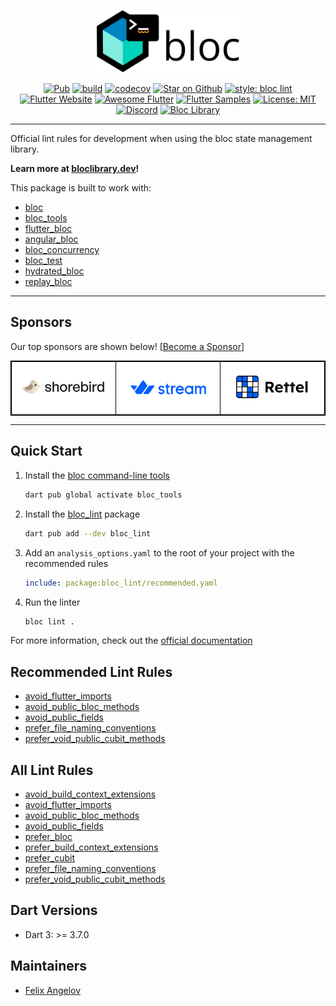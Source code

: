 <p align="center">
<img src="https://raw.githubusercontent.com/felangel/bloc/master/assets/logos/bloc_lint.png" height="100" alt="Bloc" />
</p>

<p align="center">
<a href="https://pub.dev/packages/bloc_lint"><img src="https://img.shields.io/pub/v/bloc_lint.svg" alt="Pub"></a>
<a href="https://github.com/felangel/bloc/actions"><img src="https://github.com/felangel/bloc/actions/workflows/main.yaml/badge.svg" alt="build"></a>
<a href="https://codecov.io/gh/felangel/bloc"><img src="https://codecov.io/gh/felangel/Bloc/branch/master/graph/badge.svg" alt="codecov"></a>
<a href="https://github.com/felangel/bloc"><img src="https://img.shields.io/github/stars/felangel/bloc.svg?style=flat&logo=github&colorB=deeppink&label=stars" alt="Star on Github"></a>
<a href="https://pub.dev/packages/bloc_lint"><img src="https://img.shields.io/badge/style-bloc_lint-20FFE4.svg" alt="style: bloc lint"></a>
<a href="https://flutter.dev/docs/development/data-and-backend/state-mgmt/options#bloc--rx"><img src="https://img.shields.io/badge/flutter-website-deepskyblue.svg" alt="Flutter Website"></a>
<a href="https://github.com/Solido/awesome-flutter#standard"><img src="https://img.shields.io/badge/awesome-flutter-blue.svg?longCache=true" alt="Awesome Flutter"></a>
<a href="https://fluttersamples.com"><img src="https://img.shields.io/badge/flutter-samples-teal.svg?longCache=true" alt="Flutter Samples"></a>
<a href="https://opensource.org/licenses/MIT"><img src="https://img.shields.io/badge/license-MIT-purple.svg" alt="License: MIT"></a>
<a href="https://discord.gg/bloc"><img src="https://img.shields.io/discord/649708778631200778.svg?logo=discord&color=blue" alt="Discord"></a>
<a href="https://github.com/felangel/bloc"><img src="https://tinyurl.com/bloc-library" alt="Bloc Library"></a>
</p>

---

Official lint rules for development when using the bloc state management library.

**Learn more at [bloclibrary.dev](https://bloclibrary.dev)!**

This package is built to work with:

- [bloc](https://pub.dev/packages/bloc)
- [bloc_tools](https://pub.dev/packages/bloc_tools)
- [flutter_bloc](https://pub.dev/packages/flutter_bloc)
- [angular_bloc](https://pub.dev/packages/angular_bloc)
- [bloc_concurrency](https://pub.dev/packages/bloc_concurrency)
- [bloc_test](https://pub.dev/packages/bloc_test)
- [hydrated_bloc](https://pub.dev/packages/hydrated_bloc)
- [replay_bloc](https://pub.dev/packages/replay_bloc)

---

## Sponsors

Our top sponsors are shown below! [[Become a Sponsor](https://github.com/sponsors/felangel)]

<table style="background-color: white; border: 1px solid black">
    <tbody>
        <tr>
            <td align="center" style="border: 1px solid black">
                <a href="https://shorebird.dev"><img src="https://raw.githubusercontent.com/felangel/bloc/master/assets/sponsors/shorebird.png" width="225"/></a>
            </td>            
            <td align="center" style="border: 1px solid black">
                <a href="https://getstream.io/chat/flutter/tutorial/?utm_source=Github&utm_medium=Github_Repo_Content_Ad&utm_content=Developer&utm_campaign=Github_Jan2022_FlutterChat&utm_term=bloc"><img src="https://raw.githubusercontent.com/felangel/bloc/master/assets/sponsors/stream.png" width="225"/></a>
            </td>
            <td align="center" style="border: 1px solid black">
                <a href="https://rettelgame.com/"><img src="https://raw.githubusercontent.com/felangel/bloc/master/assets/sponsors/rettel.png" width="225"/></a>
            </td>
        </tr>
    </tbody>
</table>

---

## Quick Start

1. Install the [bloc command-line tools](https://pub.dev/packages/bloc_tools)

   ```sh
   dart pub global activate bloc_tools
   ```

2. Install the [bloc_lint](https://pub.dev/packages/bloc_lint) package

   ```sh
   dart pub add --dev bloc_lint
   ```

3. Add an `analysis_options.yaml` to the root of your project with the
   recommended rules

   ```yaml
   include: package:bloc_lint/recommended.yaml
   ```

4. Run the linter

   ```sh
   bloc lint .
   ```

For more information, check out the [official documentation](https://bloclibrary.dev/lint)

## Recommended Lint Rules

- [avoid_flutter_imports](https://bloclibrary.dev/lint-rules/avoid_flutter_imports)
- [avoid_public_bloc_methods](https://bloclibrary.dev/lint-rules/avoid_public_bloc_methods)
- [avoid_public_fields](https://bloclibrary.dev/lint-rules/avoid_public_fields)
- [prefer_file_naming_conventions](https://bloclibrary.dev/lint-rules/prefer_file_naming_conventions)
- [prefer_void_public_cubit_methods](https://bloclibrary.dev/lint-rules/prefer_void_public_cubit_methods)

## All Lint Rules

- [avoid_build_context_extensions](https://bloclibrary.dev/lint-rules/avoid_build_context_extensions)
- [avoid_flutter_imports](https://bloclibrary.dev/lint-rules/avoid_flutter_imports)
- [avoid_public_bloc_methods](https://bloclibrary.dev/lint-rules/avoid_public_bloc_methods)
- [avoid_public_fields](https://bloclibrary.dev/lint-rules/avoid_public_fields)
- [prefer_bloc](https://bloclibrary.dev/lint-rules/prefer_bloc)
- [prefer_build_context_extensions](https://bloclibrary.dev/lint-rules/prefer_build_context_extensions)
- [prefer_cubit](https://bloclibrary.dev/lint-rules/prefer_cubit)
- [prefer_file_naming_conventions](https://bloclibrary.dev/lint-rules/prefer_file_naming_conventions)
- [prefer_void_public_cubit_methods](https://bloclibrary.dev/lint-rules/prefer_void_public_cubit_methods)

## Dart Versions

- Dart 3: >= 3.7.0

## Maintainers

- [Felix Angelov](https://github.com/felangel)
